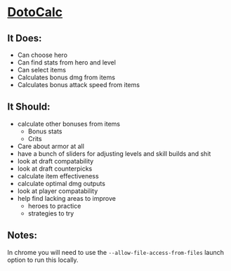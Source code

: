 # [DotoCalc](dotocalc.html)

## It Does:

* Can choose hero
* Can find stats from hero and level
* Can select items
* Calculates bonus dmg from items
* Calculates bonus attack speed from items

## It Should:

* calculate other bonuses from items
  * Bonus stats
  * Crits
* Care about armor at all
* have a bunch of sliders for adjusting levels and skill builds and shit
* look at draft compatability
* look at draft counterpicks
* calculate item effectiveness
* calculate optimal dmg outputs
* look at player compatability
* help find lacking areas to improve
	* heroes to practice
	* strategies to try
## Notes:

In chrome you will need to use the `--allow-file-access-from-files` launch option to run this locally.
